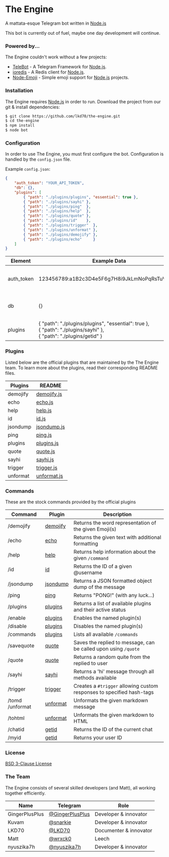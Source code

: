 # The Engine
A mattata-esque Telegram bot written in [Node.js](https://nodejs.org)

This bot is currently out of fuel, maybe one day development will continue.

### Powered by...
The Engine couldn't work without a few projects:
* [TeleBot](https://github.com/mullwar/telebot) - A Telegram Framework for [Node.js](https://nodejs.org).
* [ioredis](https://github.com/luin/ioredis) - A Redis client for [Node.js](https://nodejs.org).
* [Node-Emoji](https://www.npmjs.com/package/node-emoji) - Simple emoji support for [Node.js](https://nodejs.org) projects.

### Installation

The Engine requires [Node.js](https://nodejs.org) in order to run.
Download the project from our git & install dependencies:
```sh
$ git clone https://github.com/lkd70/the-engine.git
$ cd the-engine
$ npm install
$ node bot
```

### Configuration
In order to use The Engine, you must first configure the bot.
Configuration is handled by the `config.json` file.

Example `config.json`:

```json
{
    "auth_token": "YOUR_API_TOKEN",
    "db": {},
    "plugins": [
        { "path": "./plugins/plugins", "essential": true },
        { "path": "./plugins/sayhi" },
        { "path": "./plugins/ping"  },
        { "path": "./plugins/help"  },
        { "path": "./plugins/quote" },
        { "path": "./plugins/id"    },
        { "path": "./plugins/trigger"  },
        { "path": "./plugins/unformat" },
        { "path": "./plugins/demojify" },
        { "path": "./plugins/echo"     }
    ]
}
``` 

| Element | Example Data | Description |
| ----- | ----- | ----- |
| auth_token | 123456789:a1B2c3D4e5F6g7H8i9JkLmNoPqRsTuVwXyZ | Your bots token as provided by @BotFather |
| db | {} | DB settings, following the ioredis format |
| plugins | { "path": "./plugins/plugins", "essential": true },</br>{ "path": "./plugins/sayhi" },</br>{ "path": "./plugins/getid" }| Plugins you wish the bot to load | 


### Plugins
Listed below are the official plugins that are maintained by the The Engine team.
To learn more about the plugins, read their corresponding README files.

| Plugins | README |
| ------ | ------ |
| demojify | [demojify.js](docs/plugins/demojify.md) |
| echo | [echo.js](docs/plugins/echo.md) |
| help | [help.js](docs/plugins/help.md) |
| id | [id.js](docs/plugins/id.md) |
| jsondump | [jsondump.js](docs/plugins/jsondump.md) |
| ping | [ping.js](docs/plugins/ping.md) |
| plugins | [plugins.js](docs/plugins/plugins.md) |
| quote | [quote.js](docs/plugins/quote.md) |
| sayhi | [sayhi.js](docs/plugins/sayhi.md) |
| trigger | [trigger.js](docs/plugins/trigger.md) |
| unformat | [unformat.js](docs/plugins/unformat.md) |

### Commands
These are the stock commands provided by the official plugins

| Command | Plugin | Description |
| ------ | ------ | ------ |
| /demojify | [demojify](docs/plguins/demojify.md#demojify) | Returns the word representation of the given Emoji(s) |
| /echo | [echo](docs/plguins/echo.md#echo) | Returns the given text with additional formatting |
| /help | [help](docs/plugins/help.md#help) | Returns help information about the given `/command` |
| /id |[id](docs/plugins/id.md#id) | Returns the ID of a given @username |
| /jsondump |[jsondump](docs/plugins/jsondump.md#jsondump) | Returns a JSON formatted object dump of the message |
| /ping | [ping](docs/plugins/ping.md#ping) | Returns "PONG!" (with any luck...) |
| /plugins | [plugins](docs/plugins/plugins.md#plugins) | Returns a list of available plugins and their active status |
| /enable | [plugins](docs/plugins/plugins.md#plugins) | Enables the named plugin(s) |
| /disable | [plugins](docs/plugins/plugins.md#plugins) | Disables the named plugin(s) |
| /commands | [plugins](docs/plugins/plugins.md#plugins) | Lists all available `/commands` |
| /savequote | [quote](docs/plugins/quote.md#quote) | Saves the replied to message, can be called upon using `/quote` |
| /quote | [quote](docs/plugins/quote.md#quote) | Returns a random quite from the replied to user |
| /sayhi | [sayhi](docs/plugins/sayhi.md#sayhi) | Returns a 'hi' message through all methods available |
| /trigger | [trigger](docs/plugins/trigger.md#trigger) | Creates a `#trigger` allowing custom responses to specified hash-tags | 
| /tomd /unformat | [unformat](docs/plugins/unformat.md#unformat) | Unformats the given markdown message |
| /tohtml | [unformat](docs/plugins/unformat.md#unformat) | Unformats the given markdown to HTML |
| /chatid | [getid](docs/plugins/ping.md#getid) | Returns the ID of the current chat |
| /myid | [getid](docs/plugins/ping.md#getid) | Returns your user ID |

### License

[BSD 3-Clause License](LICENSE)

### The Team

The Engine consists of several skilled developers (and Matt), all working together efficiently.

| Name | Telegram | Role |
| ------ | ------ | ------ |
| GingerPlusPlus | [@GingerPlusPlus](https://t.me/GingerPlusPlus) | Developer & innovator |
| Kuvam | [@snarkie](https://t.me/snarkie) | Developer & innovator |
| LKD70 | [@LKD70](https://t.me/LKD70) | Documenter & innovator |
| Matt | [@wrxck0](https://t.me/wrxck0) | Leech |
| nyuszika7h | [@nyuszika7h](https://t.me/nyuszika7h) | Developer & innovator |
